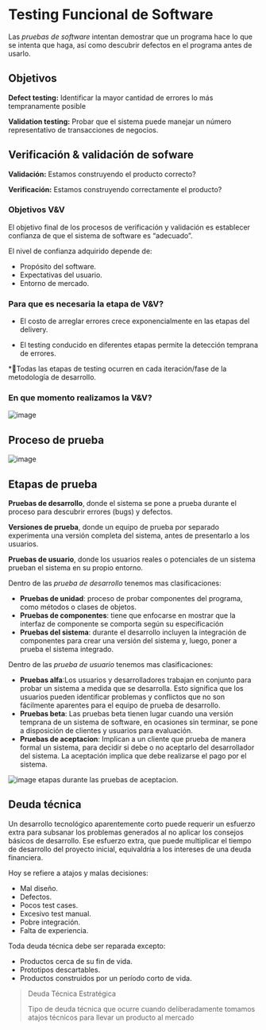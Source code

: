 # Testing Funcional de Software

Las *pruebas de software* intentan demostrar
que un programa hace lo que se intenta que haga,
así como descubrir defectos en el programa antes
de usarlo.

## Objetivos

**Defect testing:**
Identificar la mayor cantidad de errores lo más tempranamente posible

**Validation testing:**
Probar que el sistema puede manejar un número representativo de transacciones de negocios.


## Verificación & validación de sofware

**Validación:** Estamos construyendo el producto correcto?

**Verificación:** Estamos construyendo correctamente el producto?

### Objetivos V&V

El objetivo final de los procesos de verificación y validación es establecer confianza de que el sistema de software es “adecuado”.

El nivel de confianza adquirido depende de:
- Propósito del software.
- Expectativas del usuario.
- Entorno de mercado.

### Para que es necesaria la etapa de V&V?

* El costo de arreglar errores crece exponencialmente en las etapas del delivery.

* El testing conducido en diferentes etapas permite la detección temprana de errores.

*Todas las etapas de testing ocurren en cada iteración/fase de la metodología de desarrollo.

### En que momento realizamos la V&V?

![image](https://github.com/user-attachments/assets/1e65f83f-f9c3-4c70-b1e3-d79dabcb7907)


## Proceso de prueba

![image](https://github.com/user-attachments/assets/c453741e-24ef-4f71-b8a3-314a23dacb09)

## Etapas de prueba

**Pruebas de desarrollo**, donde el sistema se pone a
prueba durante el proceso para descubrir errores (bugs)
y defectos.

**Versiones de prueba**, donde un equipo de prueba por
separado experimenta una versión completa del sistema,
antes de presentarlo a los usuarios.

**Pruebas de usuario**, donde los usuarios reales o
potenciales de un sistema prueban el sistema en su
propio entorno.

Dentro de las *prueba de desarrollo* tenemos mas clasificaciones:

- **Pruebas de unidad**: proceso de probar componentes del programa, como métodos o clases de objetos.
- **Pruebas de componentes**: tiene que enfocarse en mostrar que la interfaz de componente se comporta según su especificación
- **Pruebas del sistema**: durante el desarrollo incluyen la integración de componentes para crear una versión del sistema y, luego, poner a prueba el sistema integrado.

Dentro de las *prueba de usuario* tenemos mas clasificaciones:

- **Pruebas alfa**:Los usuarios y desarrolladores trabajan en conjunto para probar un sistema a medida que se desarrolla. Esto significa que los usuarios pueden identificar problemas y conflictos que no son fácilmente aparentes para el equipo de prueba de desarrollo.
- **Pruebas beta**: Las pruebas beta tienen lugar cuando una versión temprana de un sistema de software, en ocasiones sin terminar, se pone a disposición de clientes y usuarios para evaluación.
- **Pruebas de aceptacion**: Implican a un cliente que prueba de manera formal un sistema, para decidir si debe o no aceptarlo del desarrollador del sistema. La aceptación implica que debe realizarse el pago por el sistema.

![image](https://github.com/user-attachments/assets/70363ef1-43d2-4922-ae30-185468b1a111)
etapas durante las pruebas de aceptacion.

## Deuda técnica

Un desarrollo tecnológico aparentemente corto puede requerir un esfuerzo extra para subsanar los problemas generados al no aplicar los consejos básicos de desarrollo. Ese esfuerzo extra, que puede multiplicar el tiempo de desarrollo del proyecto inicial, equivaldría a los intereses de una deuda financiera.

Hoy se refiere a atajos y malas decisiones:
- Mal diseño.
- Defectos.
- Pocos test cases.
- Excesivo test manual.
- Pobre integración.
- Falta de experiencia.

Toda deuda técnica debe ser reparada excepto:
- Productos cerca de su fin de vida.
- Prototipos descartables.
- Productos construidos por un período corto de vida.

> Deuda Técnica Estratégica
>
> Tipo de deuda técnica que ocurre cuando deliberadamente tomamos atajos técnicos para llevar un producto al mercado
